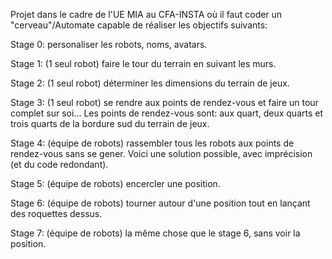 Projet dans le cadre de l'UE MIA au CFA-INSTA où il faut coder un "cerveau"/Automate capable de réaliser les objectifs suivants:

Stage 0: personaliser les robots, noms, avatars.

Stage 1: (1 seul robot) faire le tour du terrain en suivant les murs.

Stage 2: (1 seul robot) déterminer les dimensions du terrain de jeux.

Stage 3: (1 seul robot) se rendre aux points de rendez-vous et faire un tour complet sur soi... Les points de rendez-vous sont: aux quart, deux quarts et trois quarts de la bordure sud du terrain de jeux.

Stage 4: (équipe de robots) rassembler tous les robots aux points de rendez-vous sans se gener. Voici une solution possible, avec imprécision (et du code redondant).

Stage 5: (équipe de robots) encercler une position.

Stage 6: (équipe de robots) tourner autour d'une position tout en lançant des roquettes dessus.

Stage 7: (équipe de robots) la même chose que le stage 6, sans voir la position.
